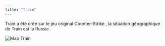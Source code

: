 ```yaml
---
title: "Train"
---
```


Train a été crée sur le jeu original Counter-Strike , la situation géographique de Train est la Russie.

![Map Train](/img/map_train.png)